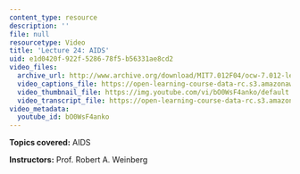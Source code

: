 ```yaml
---
content_type: resource
description: ''
file: null
resourcetype: Video
title: 'Lecture 24: AIDS'
uid: e1d0420f-922f-5286-78f5-b56331ae8cd2
video_files:
  archive_url: http://www.archive.org/download/MIT7.012F04/ocw-7.012-lec24-08nov2004-220k.mp4
  video_captions_file: https://open-learning-course-data-rc.s3.amazonaws.com/7-012-introduction-to-biology-fall-2004/5fa0a2e1741956bc9a9653ff2b7c2bb8_bO0WsF4anko.vtt
  video_thumbnail_file: https://img.youtube.com/vi/bO0WsF4anko/default.jpg
  video_transcript_file: https://open-learning-course-data-rc.s3.amazonaws.com/7-012-introduction-to-biology-fall-2004/fd5cbaf5e7c01af084805cfbcce447cf_bO0WsF4anko.pdf
video_metadata:
  youtube_id: bO0WsF4anko
---
```


**Topics covered:** AIDS

**Instructors:** Prof. Robert A. Weinberg